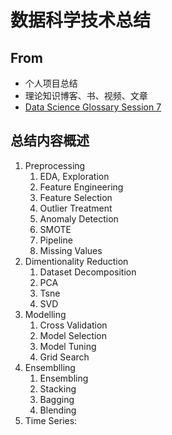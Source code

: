 # 数据科学技术总结

## From

- 个人项目总结
- 理论知识博客、书、视频、文章
- [Data Science Glossary Session 7](https://www.kaggle.com/shivamb/data-science-glossary-on-kaggle)

## 总结内容概述

1. Preprocessing
    1. EDA, Exploration
    2. Feature Engineering
    3. Feature Selection
    4. Outlier Treatment
    5. Anomaly Detection
    6. SMOTE
    7. Pipeline
    8. Missing Values
2. Dimentionality Reduction
    1. Dataset Decomposition
    2. PCA
    3. Tsne
    4. SVD
3. Modelling
    1. Cross Validation
    2. Model Selection
    3. Model Tuning
    4. Grid Search
4. Ensemblling
    1. Ensembling
    2. Stacking
    3. Bagging
    4. Blending
5. Time Series:
